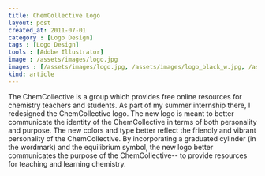 ```yaml
---
title: ChemCollective Logo
layout: post
created_at: 2011-07-01
category : [Logo Design]
tags : [Logo Design]
tools : [Adobe Illustrator]
image : /assets/images/logo.jpg
images : [/assets/images/logo.jpg, /assets/images/logo_black_w.jpg, /assets/images/logo_b_white.jpg]
kind: article
---
```


<p class="description">
The ChemCollective is a group which provides free online resources for chemistry teachers and students. As part of my summer internship there, I redesigned the ChemCollective logo. The new logo is meant to better communicate the identity of the ChemCollective in terms of both personality and purpose. The new colors and type better reflect the friendly and vibrant personality of the ChemCollective. By incorporating a graduated cylinder (in the wordmark) and the equilibrium symbol, the new logo better communicates the purpose of the ChemCollective-- to provide resources for teaching and learning chemistry. </p>